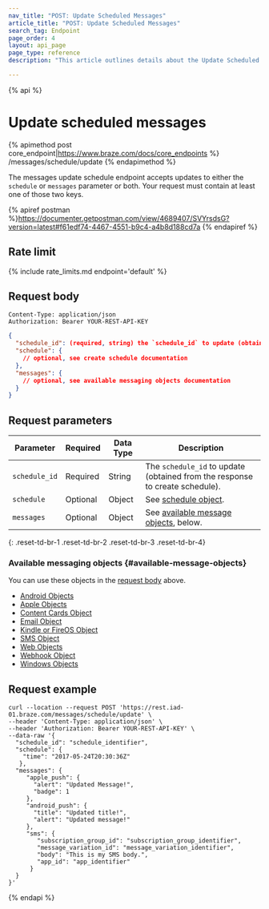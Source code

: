 ```yaml
---
nav_title: "POST: Update Scheduled Messages"
article_title: "POST: Update Scheduled Messages"
search_tag: Endpoint
page_order: 4
layout: api_page
page_type: reference
description: "This article outlines details about the Update Scheduled Messages Braze endpoint."

---
```

{% api %}
# Update scheduled messages
{% apimethod post core_endpoint|https://www.braze.com/docs/core_endpoints %} 
/messages/schedule/update
{% endapimethod %}

The messages update schedule endpoint accepts updates to either the `schedule` or `messages` parameter or both. Your request must contain at least one of those two keys.

{% apiref postman %}https://documenter.getpostman.com/view/4689407/SVYrsdsG?version=latest#f61edf74-4467-4551-b9c4-a4b8d188cd7a {% endapiref %}

## Rate limit

{% include rate_limits.md endpoint='default' %}

## Request body

```
Content-Type: application/json
Authorization: Bearer YOUR-REST-API-KEY
```

```json
{
  "schedule_id": (required, string) the `schedule_id` to update (obtained from the response to create schedule),
  "schedule": {
    // optional, see create schedule documentation
  },
  "messages": {
    // optional, see available messaging objects documentation
  }
}
```
## Request parameters

| Parameter | Required | Data Type | Description |
| --------- | ---------| --------- | ----------- |
| `schedule_id` | Required | String | The `schedule_id` to update (obtained from the response to create schedule). |
|`schedule` | Optional | Object | See [schedule object]({{site.baseurl}}/api/objects_filters/schedule_object/). |
|`messages` | Optional | Object | See [available message objects](#available-message-objects), below. |
{: .reset-td-br-1 .reset-td-br-2 .reset-td-br-3  .reset-td-br-4}


### Available messaging objects {#available-message-objects}
You can use these objects in the [request body](#request-body) above.

- [Android Objects]({{site.baseurl}}/api/objects_filters/messaging/android_object/)
- [Apple Objects]({{site.baseurl}}/api/objects_filters/messaging/apple_object/)
- [Content Cards Object]({{site.baseurl}}/api/objects_filters/messaging/content_cards_object/)
- [Email Object]({{site.baseurl}}/api/objects_filters/messaging/email_object/)
- [Kindle or FireOS Object]({{site.baseurl}}/api/objects_filters/messaging/kindle_and_fireos_object/)
- [SMS Object]({{site.baseurl}}/api/objects_filters/messaging/sms_object/)
- [Web Objects]({{site.baseurl}}/api/objects_filters/messaging/web_objects/)
- [Webhook Object]({{site.baseurl}}/api/objects_filters/messaging/webhook_object/)
- [Windows Objects]({{site.baseurl}}/api/objects_filters/messaging/windows_object/)

## Request example
```
curl --location --request POST 'https://rest.iad-01.braze.com/messages/schedule/update' \
--header 'Content-Type: application/json' \
--header 'Authorization: Bearer YOUR-REST-API-KEY' \
--data-raw '{
  "schedule_id": "schedule_identifier",
  "schedule": {
    "time": "2017-05-24T20:30:36Z"
   },
  "messages": {
     "apple_push": {
       "alert": "Updated Message!",
       "badge": 1
     },
     "android_push": {
       "title": "Updated title!",
       "alert": "Updated message!"
     },
     "sms": {  
        "subscription_group_id": "subscription_group_identifier",
        "message_variation_id": "message_variation_identifier",
        "body": "This is my SMS body.",
        "app_id": "app_identifier"
      }
  }
}'
```

{% endapi %}
